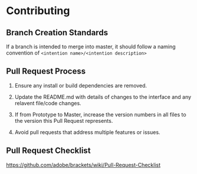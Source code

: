 # Contributing

## Branch Creation Standards

If a branch is intended to merge into master, it should follow a naming convention of `<intention name>/<intention description>`

## Pull Request Process

1.  Ensure any install or build dependencies are removed.

2.  Update the README.md with details of changes to the interface and any relavent file/code changes. 

3.  If from Prototype to Master, increase the version numbers in all files to the version this Pull Request represents.

4.  Avoid pull requests that address multiple features or issues. 

## Pull Request Checklist

https://github.com/adobe/brackets/wiki/Pull-Request-Checklist
